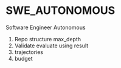 # SWE_AUTONOMOUS
Software Engineer Autonomous


1. Repo structure max_depth
2. Validate evaluate using result
3. trajectories
4. budget
